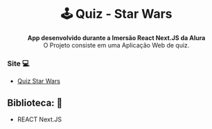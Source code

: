 <h1 align="center">🕹️ Quiz - Star Wars</h1>
<p align="center">
  <strong>App desenvolvido durante a Imersão React Next.JS da Alura</strong>
  <br>
  <span>O Projeto consiste em uma Aplicação Web de quiz.</span>
</p>




### Site 💻

- [Quiz Star Wars](https://quiz-starwars.matheusdias20.vercel.app/)

## Biblioteca: 📙
- REACT Next.JS
